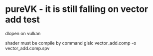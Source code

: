 # pureVK - it is still falling on vector add test
dlopen on vulkan

shader must be compile by command glslc vector_add.comp -o vector_add.comp.spv 
